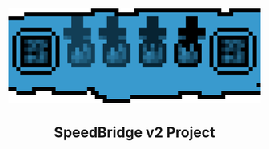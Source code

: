 <div align="center">
  <img src="speedbridge-banner-512-noborder.png" alt="SpeedBridge v2 Banner">
  <h1>SpeedBridge v2 Project</h1>
</div>
